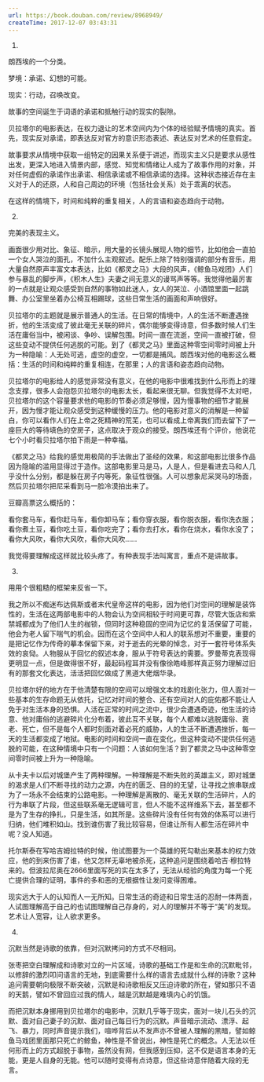 ```yaml
---
url: https://book.douban.com/review/8968949/
createTime: 2017-12-07 03:43:31
---
```


1.

朗西埃的一个分类。

梦境：承诺、幻想的可能。

现实：行动，召唤改变。

故事的空间诞生于词语的承诺和抵触行动的现实的裂隙。

贝拉塔尔的电影表达，在权力退让的艺术空间内为个体的经验赋予情境的真实。首先，现实反对承诺，即表达反对官方的意识形态表述、表达反对艺术的任意假定。

故事要求从情境中获取一组特定的因果关系便于讲述，而现实主义只是要求从感性出发，更深入地进入情景内部，感觉、知觉和情绪让人成为了故事作用的对象，并对任何虚假的承诺作出承诺、相信承诺或不相信承诺的选择。这种状态接近存在主义对于人的还原，人和自己周边的环境（包括社会关系）处于乖离的状态。

在这样的情境下，时间和纯粹的重复相关，人的言语和姿态趋向于动物。

2.

完美的表现主义。

画面很少用对比、象征、暗示，用大量的长镜头展现人物的细节，比如他会一直拍一个女人哭泣的面孔，不加什么主观叙述。配乐上除了特别强调的部分有音乐，用大量自然原声丰富文本表达，比如《都灵之马》大段的风声，《鲸鱼马戏团》人们参与暴乱的脚步声，《积木人生》夫妻之间无意义的谩骂声等等。我觉得他最厉害的一点就是让观众感受到自然的事物如此迷人，女人的哭泣、小酒馆里面一起跳舞、办公室里坐着办公椅互相踢球，这些日常生活的画面和声响很好。

贝拉塔尔的主题就是展示普通人的生活。在日常的情境中，人的生活不断遭遇挫折，他的生活变成了彼此毫无关联的碎片，偶尔能够变得诗意，但多数时候人们生活在庸俗当中，被闲谈、争吵、误解包围。时间一直在流逝，空间一直被打破，但这些变动不提供任何逃脱的可能。到了《都灵之马》里面这种零空间零时间被上升为一种隐喻：人无处可逃，虚空的虚空，一切都是捕风。朗西埃对他的电影这么概括：生活的时间和纯粹的重复相连，在那里；人的言语和姿态趋向动物。

贝拉塔尔的电影给人的感觉非常没有意义，在他的电影中很难找到什么形而上的理念支撑，很多人会抱怨贝拉塔尔的电影太长，看起来很无聊。但我觉得不太对吧，贝拉塔尔的这个容量要求他的电影的节奏必须足够慢，因为慢事物的细节才能展开，因为慢才能让观众感受到这种缓慢的压力。他的电影对意义的消解是一种留白，你可以看作人们在上帝之死精神的荒芜，也可以看成上帝离我们而去留下了一座巨大的等待填色的空房子，这点取决于观众的接受。朗西埃还有个评价，他说花七个小时看贝拉塔尔拍下雨是一种幸福。

《都灵之马》给我的感觉用极简的手法做出了圣经的效果，和这部电影比很多作品因为隐喻的滥用显得过于造作。这部电影里马是马，人是人，但是看进去马和人几乎没什么分别，都是躲在房子内等死，象征性很强。人可以想象尼采哭马的场面，然后贝拉塔尔把尼采看到马一脸冷漠拍出来了。

豆瓣高票这么概括的：

看你套马车，看你赶马车，看你卸马车；看你穿衣服，看你脱衣服，看你洗衣服；看你煮土豆，看你吃土豆，看你吃完了；看你去打水，看你在烧水，看你水没了；看你大风吹，看你大风吹，看你大风吹……

我觉得要理解成这样就比较头疼了。有种表现手法叫寓言，重点不是讲故事。

3.

用用个很粗糙的框架来反省一下。

我之所以不痴迷布达佩斯或者末代皇帝这样的电影，因为他们对空间的理解是装饰性的，生活在这两部电影中的人物会认为空间相较于时间更可靠，尽管大饭店和紫禁城都成为了他们人生的枷锁，但同时这种稳固的空间为记忆的复活保留了可能，他会为老人留下喘气的机会。因而在这个空间中人和人的联系想对不重要，重要的是把记忆作为传奇的摹本保留下来，对于逝去的光晕的悼念，对于一套符号体系失效的哀恸。人物服从于回忆的叙述本身，服从于符号表达的需要。罗曼蒂克表现得更明显一点，但是做得很不好，最起码程耳并没有像徐皓峰那样真正努力理解过旧有的那套文化表达，活活把回忆做成了黑道大佬烟华录。

贝拉塔尔好的地方在于他清楚有限的空间可以增强文本的戏剧化张力，但人面对一些基本的生存命题无从依托，记忆对时间的整合、还有空间对人的庇佑都不能让人免于对生活本身的恐惧。人活在正常的时间之流中，很少会遭遇奇迹，他生活的诗意、他对庸俗的逃避碎片化分布着，彼此互不关联，每个人都难以逃脱庸俗、衰老、死亡，但不是每个人都时刻面对着必死的威胁，人的生活不断遭遇挫折，每一天的生活都变成了地狱。电影的时间和空间一直在变化，但这种变动不提供任何逃脱的可能，在这种情境中只有一个问题：人该如何生活？到了都灵之马中这种零空间零时间被上升为一种隐喻。

从卡夫卡以后对城堡产生了两种理解。一种理解是不断失败的英雄主义，即对城堡的渴求是人们不断寻找的动力之源，内在的匮乏、目的的无望，让寻找之旅串联成为了一场永不会结束的公路电影。一种理解是离散的、毫无关联的生活碎片，人的行为串联了片段，但这些联系毫无逻辑可言，但人不能不这样维系下去，甚至都不是为了生存的挣扎，只是生活，如其所是。这些碎片没有任何有效的体系可以进行归纳，他们堆积如山。找到谁伤害了我比较容易，但谁让所有人都生活在碎片中呢？没人知道。

托尔斯泰在写哈吉姆拉特的时候，他试图要为一个英雄的死勾勒出来基本的权力效应，他的到来伤害了谁，他又怎样无辜地被杀死，这种追问是围绕着哈吉·穆拉特来的。但波拉尼奥在2666里面写死的实在太多了，无法从经验的角度为每一个死亡提供合理的证明，事件的多和恶的无根据性让发问变得困难。

现实远大于人的认知而人一无所知。日常生活的奇迹和日常生活的忍耐一体两面，人试图理解高于自己的也试图理解自己存身的，对人的理解并不等于“美”的发现。艺术让人宽容，让人欲求更多。

4.

沉默当然是诗歌的依靠，但对沉默拷问的方式不尽相同。

张枣把空白理解成和诗歌对立的一片区域，诗歌的基础工作是和生命的沉默毗邻，以修辞的激烈叩问语言的无地，到底需要什么样的语言去成就什么样的诗歌？这种追问需要朝向极限不断突破，沉默是和诗歌相反又压迫诗歌的所在，譬如那只不语的天鹅，譬如不曾回应过我的情人，越是沉默越是难填内心的饥饿。

而把沉默本身挪用到贝拉塔尔的电影中，沉默几乎等于现实，面对一块儿石头的沉默、面对自己妻子的沉默、面对自己每日行为的沉默。声音暗示流动、漂浮、起飞、暴力，同时声音提示我们，喧哗背后从不发声亦不曾被人理解的黑暗，譬如鲸鱼马戏团里面那只死亡的鲸鱼，神性是不曾说出，神性是死亡的概念。人无法以任何形而上的方式超脱于事物，虽然没有网，但我感到压抑，这不仅是语言本身的无能，更是人自身的无能。他可以随时变得有点诗意，但这些诗意伴随着大段的无言。